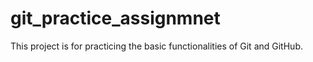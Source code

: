 # git_practice_assignmnet
This project is for practicing the basic functionalities of Git and GitHub.
